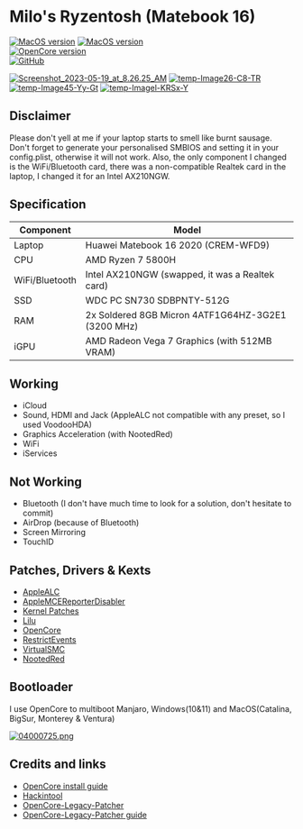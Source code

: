 # Milo's Ryzentosh (Matebook 16)

[![MacOS version](https://img.shields.io/badge/Ventura-13.6.4-informational.svg)](https://www.apple.com/macos) [![MacOS version](https://img.shields.io/badge/Sonoma-14.4%20beta4-informational.svg)](https://www.apple.com/macos) \
[![OpenCore version](https://img.shields.io/badge/OpenCore-0.9.8-informational.svg)](https://github.com/acidanthera/OpenCorePkg)\
[![GitHub](https://img.shields.io/github/license/milovanpms/ryzentosh-matebook16?style=flat-square)](https://github.com/milovanpms/ryzentosh-matebook16/blob/master/LICENSE)

<a href="https://postimg.cc/mcWSTcTC" target="_blank"><img src="https://i.postimg.cc/mcWSTcTC/Screenshot_2023-05-19_at_8.26.25_AM.png" alt="Screenshot_2023-05-19_at_8.26.25_AM"/></a> <a href="https://postimg.cc/VJPsThGw" target="_blank"><img src="https://i.postimg.cc/VJPsThGw/temp-Image26-C8-TR.jpg" alt="temp-Image26-C8-TR"/></a> <a href="https://postimg.cc/nMsHLxNZ" target="_blank"><img src="https://i.postimg.cc/nMsHLxNZ/temp-Image45-Yy-Gt.jpg" alt="temp-Image45-Yy-Gt"/></a> <a href="https://postimg.cc/hXFvqfjN" target="_blank"><img src="https://i.postimg.cc/hXFvqfjN/temp-Imagel-KRSx-Y.avif" alt="temp-Imagel-KRSx-Y"/></a>

## Disclaimer
Please don't yell at me if your laptop starts to smell like burnt sausage. Don't forget to generate your personalised SMBIOS and setting it in your config.plist, otherwise it will not work.
Also, the only component I changed is the WiFi/Bluetooth card, there was a non-compatible Realtek card in the laptop, I changed it for an Intel AX210NGW.

## Specification

| Component        | Model                                              |
| ---------------- | ---------------------------------------------------|
| Laptop           | Huawei Matebook 16 2020 (CREM-WFD9)                |
| CPU              | AMD Ryzen 7 5800H                                  |
| WiFi/Bluetooth   | Intel AX210NGW (swapped, it was a Realtek card)    |
| SSD              | WDC PC SN730 SDBPNTY-512G                          |
| RAM              | 2x Soldered 8GB Micron 4ATF1G64HZ-3G2E1 (3200 MHz) |
| iGPU             | AMD Radeon Vega 7 Graphics (with 512MB VRAM)       |


## Working

* iCloud 
* Sound, HDMI and Jack (AppleALC not compatible with any preset, so I used VoodooHDA)
* Graphics Acceleration (with NootedRed)
* WiFi
* iServices

## Not Working

* Bluetooth (I don't have much time to look for a solution, don't hesitate to commit)
* AirDrop (because of Bluetooth)
* Screen Mirroring
* TouchID


## Patches, Drivers & Kexts

* [AppleALC](https://github.com/acidanthera/AppleALC)
* [AppleMCEReporterDisabler](https://github.com/acidanthera/bugtracker/files/3703498/AppleMCEReporterDisabler.kext.zip)
* [Kernel Patches](https://github.com/AMD-OSX/AMD_Vanilla)
* [Lilu](https://github.com/acidanthera/Lilu)
* [OpenCore](https://github.com/acidanthera/OpenCorePkg)
* [RestrictEvents](https://github.com/acidanthera/RestrictEvents)
* [VirtualSMC](https://github.com/acidanthera/VirtualSMC)
* [NootedRed](https://github.com/acidanthera/WhateverGreen)

## Bootloader

I use OpenCore to multiboot Manjaro, Windows(10&11) and MacOS(Catalina, BigSur, Monterey & Ventura)

[![04000725.png](https://i.postimg.cc/ZqdPpQj7/04000725.png)](https://postimg.cc/069JqcTD)

## Credits and links

* [OpenCore install guide](https://dortania.github.io/OpenCore-Install-Guide)
* [Hackintool](https://www.hackintosh-forum.de/forum/thread/38316-hackintool-ehemals-intel-fb-patcher)
* [OpenCore-Legacy-Patcher](https://github.com/dortania/OpenCore-Legacy-Patcher)
* [OpenCore-Legacy-Patcher guide](https://dortania.github.io/OpenCore-Legacy-Patcher)
